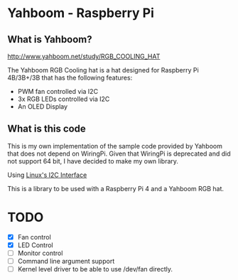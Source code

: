 # Yahboom - Raspberry Pi 

## What is Yahboom?
http://www.yahboom.net/study/RGB_COOLING_HAT

The Yahboom RGB Cooling hat is a hat designed for Raspberry Pi 4B/3B+/3B that has the following features:
- PWM fan controlled via I2C
- 3x RGB LEDs controlled via I2C
- An OLED Display

## What is this code
This is my own implementation of the sample code provided by Yahboom that does not depend on WiringPi. 
Given that WiringPi is deprecated and did not support 64 bit, I have decided to make my own library.

Using [Linux's I2C Interface](https://www.kernel.org/doc/Documentation/i2c/dev-interface)

This is a library to be used with a Raspberry Pi 4 and a Yahboom RGB hat.


# TODO
- [x] Fan control
- [x] LED Control
- [ ] Monitor control
- [ ] Command line argument support
- [ ] Kernel level driver to be able to use /dev/fan directly.
